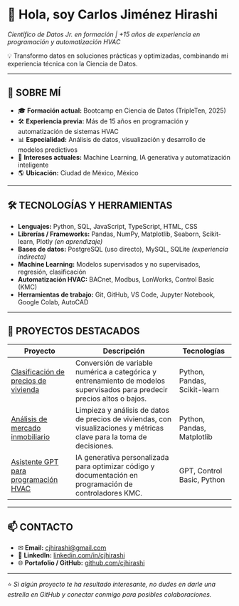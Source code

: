 # 👋 Hola, soy Carlos Jiménez Hirashi  
*Científico de Datos Jr. en formación | +15 años de experiencia en programación y automatización HVAC*

💡 Transformo datos en soluciones prácticas y optimizadas, combinando mi experiencia técnica con la Ciencia de Datos.

---

## 🚀 SOBRE MÍ
- 🎓 **Formación actual:** Bootcamp en Ciencia de Datos (TripleTen, 2025)  
- 🛠 **Experiencia previa:** Más de 15 años en programación y automatización de sistemas HVAC  
- 📊 **Especialidad:** Análisis de datos, visualización y desarrollo de modelos predictivos  
- 🤖 **Intereses actuales:** Machine Learning, IA generativa y automatización inteligente  
- 🌎 **Ubicación:** Ciudad de México, México

---

## 🛠 TECNOLOGÍAS Y HERRAMIENTAS
- **Lenguajes:** Python, SQL, JavaScript, TypeScript, HTML, CSS  
- **Librerías / Frameworks:** Pandas, NumPy, Matplotlib, Seaborn, Scikit-learn, Plotly *(en aprendizaje)*  
- **Bases de datos:** PostgreSQL (uso directo), MySQL, SQLite *(experiencia indirecta)*  
- **Machine Learning:** Modelos supervisados y no supervisados, regresión, clasificación  
- **Automatización HVAC:** BACnet, Modbus, LonWorks, Control Basic (KMC)  
- **Herramientas de trabajo:** Git, GitHub, VS Code, Jupyter Notebook, Google Colab, AutoCAD

---

## 📌 PROYECTOS DESTACADOS

| Proyecto | Descripción | Tecnologías |
|----------|-------------|-------------|
| [Clasificación de precios de vivienda](https://github.com/cjhirashi/proyecto-clasificacion-precios) | Conversión de variable numérica a categórica y entrenamiento de modelos supervisados para predecir precios altos o bajos. | Python, Pandas, Scikit-learn |
| [Análisis de mercado inmobiliario](https://github.com/cjhirashi/proyecto-analisis-inmobiliario) | Limpieza y análisis de datos de precios de viviendas, con visualizaciones y métricas clave para la toma de decisiones. | Python, Pandas, Matplotlib |
| [Asistente GPT para programación HVAC](https://github.com/cjhirashi/asistente-gpt-hvac) | IA generativa personalizada para optimizar código y documentación en programación de controladores KMC. | GPT, Control Basic, Python |

---

## 📫 CONTACTO
- ✉ **Email:** [cjhirashi@gmail.com](mailto:cjhirashi@gmail.com)  
- 💼 **LinkedIn:** [linkedin.com/in/cjhirashi](https://www.linkedin.com/in/cjhirashi)  
- 🌐 **Portafolio / GitHub:** [github.com/cjhirashi](https://github.com/cjhirashi)

---

⭐ *Si algún proyecto te ha resultado interesante, no dudes en darle una estrella en GitHub y conectar conmigo para posibles colaboraciones.*
